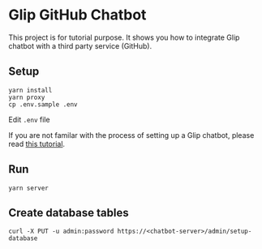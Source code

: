 # Glip GitHub Chatbot

This project is for tutorial purpose. 
It shows you how to integrate Glip chatbot with a third party service (GitHub).


## Setup

```
yarn install
yarn proxy
cp .env.sample .env
```

Edit `.env` file

If you are not familar with the process of setting up a Glip chatbot, please read [this tutorial](https://github.com/tylerlong/glip-ping-chatbot/tree/express).


## Run

```
yarn server
```


## Create database tables

```
curl -X PUT -u admin:password https://<chatbot-server>/admin/setup-database
```
